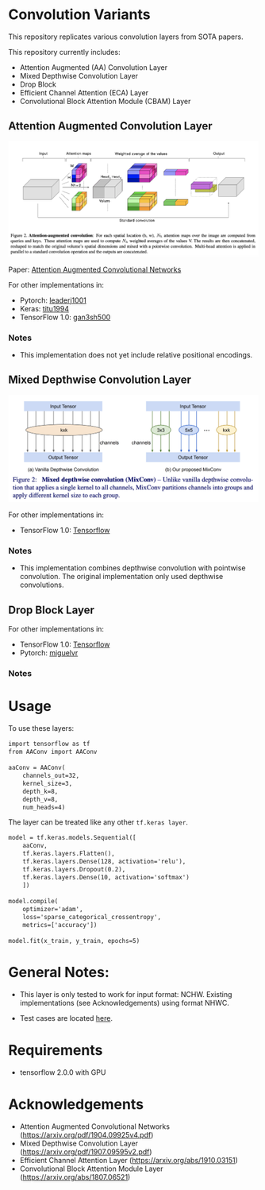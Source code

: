 # Convolution Variants
This repository replicates various convolution layers from SOTA papers.

This repository currently includes:
* Attention Augmented (AA) Convolution Layer
* Mixed Depthwise Convolution Layer
* Drop Block
* Efficient Channel Attention (ECA) Layer
* Convolutional Block Attention Module (CBAM) Layer





## Attention Augmented Convolution Layer

![AA Convolution Diagram](images/AA_conv_diagram.png)

Paper: [Attention Augmented Convolutional Networks](https://arxiv.org/abs/1904.09925)

For other implementations in:
* Pytorch: [leaderj1001](https://github.com/leaderj1001/Attention-Augmented-Conv2d)
* Keras: [titu1994](https://github.com/titu1994/keras-attention-augmented-convs)
* TensorFlow 1.0: [gan3sh500](https://github.com/gan3sh500/attention-augmented-conv) 


### Notes

* This implementation does not yet include relative positional encodings.






## Mixed Depthwise Convolution Layer

![Mix Conv Diagram](images/MixConv_diagram.png)

For other implementations in:
* TensorFlow 1.0: [Tensorflow](https://github.com/tensorflow/tpu/tree/master/models/official/mnasnet/mixnet)

### Notes

* This implementation combines depthwise convolution with pointwise convolution. The original implementation only used depthwise convolutions.



## Drop Block Layer

For other implementations in:
* TensorFlow 1.0: [Tensorflow](https://github.com/tensorflow/tpu/blob/master/models/official/resnet/)
* Pytorch: [miguelvr](https://github.com/miguelvr/dropblock)

### Notes


# Usage

To use these layers:

```
import tensorflow as tf
from AAConv import AAConv

aaConv = AAConv(
    channels_out=32,
    kernel_size=3,
    depth_k=8, 
    depth_v=8, 
    num_heads=4)
```

The layer can be treated like any other `tf.keras layer`.

```
model = tf.keras.models.Sequential([
    aaConv,
    tf.keras.layers.Flatten(),
    tf.keras.layers.Dense(128, activation='relu'),
    tf.keras.layers.Dropout(0.2),
    tf.keras.layers.Dense(10, activation='softmax')
    ])

model.compile(
    optimizer='adam',
    loss='sparse_categorical_crossentropy',
    metrics=['accuracy'])

model.fit(x_train, y_train, epochs=5)
```


# General Notes:

* This layer is only tested to work for input format: NCHW. Existing implementations (see Acknowledgements) using format NHWC.

* Test cases are located [here](https://github.com/JinLi711/Convolution_Variants/blob/master/Convolution_Variants/tests.py). 





# Requirements

* tensorflow 2.0.0 with GPU





# Acknowledgements

* Attention Augmented Convolutional Networks (https://arxiv.org/pdf/1904.09925v4.pdf)
* Mixed Depthwise Convolution Layer (https://arxiv.org/pdf/1907.09595v2.pdf)
* Efficient Channel Attention Layer (https://arxiv.org/abs/1910.03151)
* Convolutional Block Attention Module Layer (https://arxiv.org/abs/1807.06521)